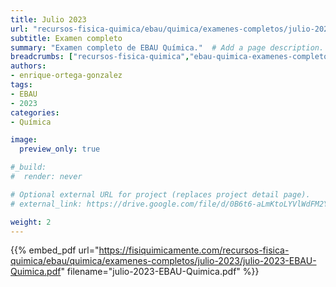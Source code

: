 ```yaml
---
title: Julio 2023
url: "recursos-fisica-quimica/ebau/quimica/examenes-completos/julio-2023"
subtitle: Examen completo
summary: "Examen completo de EBAU Química."  # Add a page description.
breadcrumbs: ["recursos-fisica-quimica","ebau-quimica-examenes-completos"]
authors:
- enrique-ortega-gonzalez
tags:
- EBAU
- 2023
categories:
- Química

image:
  preview_only: true

#_build:
#  render: never

# Optional external URL for project (replaces project detail page).
# external_link: https://drive.google.com/file/d/0B6t6-aLmKtoLYVlWdFM2Ym5fV28/view

weight: 2
---
```


{{% embed_pdf url="https://fisiquimicamente.com/recursos-fisica-quimica/ebau/quimica/examenes-completos/julio-2023/julio-2023-EBAU-Quimica.pdf" filename="julio-2023-EBAU-Quimica.pdf" %}}